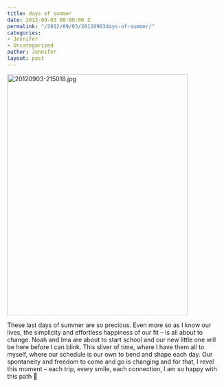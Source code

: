 ```yaml
---
title: days of summer
date: 2012-09-03 00:00:00 Z
permalink: "/2012/09/03/20120903days-of-summer/"
categories:
- Jennifer
- Uncategorized
author: Jennifer
layout: post
---
```


[<img height="560" alt="20120903-215018.jpg" width="420" class="alignnone " src="/teamelam/assets/images/days-of-summer/1346709020000-missing.jpg" />](http://static.squarespace.com/static/50db6bb3e4b015296cd43789/50dfa5b1e4b0dc6320e0b5ea/50dfa5b4e4b0dc6320e0b95a/1346709020000/?format=original)

These last days of summer are so precious. Even more so as I know our lives, the simplicity and effortless happiness of our fit &#8211; is all about to change. Noah and Ima are about to start school and our new little one will be here before I can blink. This sliver of time, where I have them all to myself, where our schedule is our own to bend and shape each day. Our spontaneity and freedom to come and go is changing and for that, I revel this moment &#8211; each trip, every smile, each connection, I am so happy with this path 🙂
